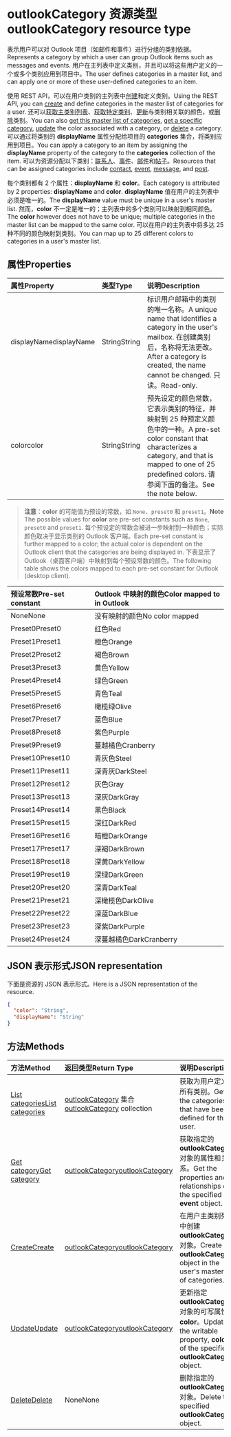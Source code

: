 # <a name="outlookcategory-resource-type"></a><span data-ttu-id="1427d-101">outlookCategory 资源类型</span><span class="sxs-lookup"><span data-stu-id="1427d-101">outlookCategory resource type</span></span>


<span data-ttu-id="1427d-102">表示用户可以对 Outlook 项目（如邮件和事件）进行分组的类别依据。</span><span class="sxs-lookup"><span data-stu-id="1427d-102">Represents a category by which a user can group Outlook items such as messages and events.</span></span> <span data-ttu-id="1427d-103">用户在主列表中定义类别，并且可以将这些用户定义的一个或多个类别应用到项目中。</span><span class="sxs-lookup"><span data-stu-id="1427d-103">The user defines categories in a master list, and can apply one or more of these user-defined categories to an item.</span></span> 

<span data-ttu-id="1427d-104">使用 REST API，可以在用户类别的主列表中[创建](../api/outlookuser_post_mastercategories.md)和定义类别。</span><span class="sxs-lookup"><span data-stu-id="1427d-104">Using the REST API, you can [create](../api/outlookuser_post_mastercategories.md) and define categories in the master list of categories for a user.</span></span> <span data-ttu-id="1427d-105">还可以[获取主类别列表](../api/outlookuser_list_mastercategories.md)、[获取特定类别](../api/outlookcategory_get.md)、[更新](../api/outlookcategory_update.md)与类别相关联的颜色，或[删除](../api/outlookcategory_delete.md)类别。</span><span class="sxs-lookup"><span data-stu-id="1427d-105">You can also [get this master list of categories](../api/outlookuser_list_mastercategories.md), [get a specific category](../api/outlookcategory_get.md), [update](../api/outlookcategory_update.md) the color associated with a category, or [delete](../api/outlookcategory_delete.md) a category.</span></span> <span data-ttu-id="1427d-106">可以通过将类别的 **displayName** 属性分配给项目的 **categories** 集合，将类别应用到项目。</span><span class="sxs-lookup"><span data-stu-id="1427d-106">You can apply a category to an item by assigning the **displayName** property of the category to the **categories** collection of the item.</span></span>
<span data-ttu-id="1427d-107">可以为资源分配以下类别：[联系人](contact.md)、[事件](event.md)、[邮件](message.md)和[帖子](post.md)。</span><span class="sxs-lookup"><span data-stu-id="1427d-107">Resources that can be assigned categories include [contact](contact.md), [event](event.md), [message](message.md), and [post](post.md).</span></span>   

<span data-ttu-id="1427d-108">每个类别都有 2 个属性：**displayName** 和 **color**。</span><span class="sxs-lookup"><span data-stu-id="1427d-108">Each category is attributed by 2 properties: **displayName** and **color**.</span></span> <span data-ttu-id="1427d-109">**displayName** 值在用户的主列表中必须是唯一的。</span><span class="sxs-lookup"><span data-stu-id="1427d-109">The **displayName** value must be unique in a user's master list.</span></span> <span data-ttu-id="1427d-110">然而，**color** 不一定是唯一的；主列表中的多个类别可以映射到相同颜色。</span><span class="sxs-lookup"><span data-stu-id="1427d-110">The **color** however does not have to be unique; multiple categories in the master list can be mapped to the same color.</span></span> <span data-ttu-id="1427d-111">可以在用户的主列表中将多达 25 种不同的颜色映射到类别。</span><span class="sxs-lookup"><span data-stu-id="1427d-111">You can map up to 25 different colors to categories in a user's master list.</span></span>

## <a name="properties"></a><span data-ttu-id="1427d-112">属性</span><span class="sxs-lookup"><span data-stu-id="1427d-112">Properties</span></span>
| <span data-ttu-id="1427d-113">属性</span><span class="sxs-lookup"><span data-stu-id="1427d-113">Property</span></span>     | <span data-ttu-id="1427d-114">类型</span><span class="sxs-lookup"><span data-stu-id="1427d-114">Type</span></span>   |<span data-ttu-id="1427d-115">说明</span><span class="sxs-lookup"><span data-stu-id="1427d-115">Description</span></span>|
|:---------------|:--------|:----------|
|<span data-ttu-id="1427d-116">displayName</span><span class="sxs-lookup"><span data-stu-id="1427d-116">displayName</span></span>|<span data-ttu-id="1427d-117">String</span><span class="sxs-lookup"><span data-stu-id="1427d-117">String</span></span>|<span data-ttu-id="1427d-118">标识用户邮箱中的类别的唯一名称。</span><span class="sxs-lookup"><span data-stu-id="1427d-118">A unique name that identifies a category in the user's mailbox.</span></span> <span data-ttu-id="1427d-119">在创建类别后，名称将无法更改。</span><span class="sxs-lookup"><span data-stu-id="1427d-119">After a category is created, the name cannot be changed.</span></span> <span data-ttu-id="1427d-120">只读。</span><span class="sxs-lookup"><span data-stu-id="1427d-120">Read-only.</span></span>|
|<span data-ttu-id="1427d-121">color</span><span class="sxs-lookup"><span data-stu-id="1427d-121">color</span></span>|<span data-ttu-id="1427d-122">String</span><span class="sxs-lookup"><span data-stu-id="1427d-122">String</span></span>|<span data-ttu-id="1427d-123">预先设定的颜色常数，它表示类别的特征，并映射到 25 种预定义颜色中的一种。</span><span class="sxs-lookup"><span data-stu-id="1427d-123">A pre-set color constant that characterizes a category, and that is mapped to one of 25 predefined colors.</span></span> <span data-ttu-id="1427d-124">请参阅下面的备注。</span><span class="sxs-lookup"><span data-stu-id="1427d-124">See the note below.</span></span> |

> <span data-ttu-id="1427d-125">**注意**：**color** 的可能值为预设的常数，如 `None`、`preset0` 和 `preset1`。</span><span class="sxs-lookup"><span data-stu-id="1427d-125">**Note** The possible values for **color** are pre-set constants such as `None`, `preset0` and `preset1`.</span></span> <span data-ttu-id="1427d-126">每个预设定的常数会被进一步映射到一种颜色；实际颜色取决于显示类别的 Outlook 客户端。</span><span class="sxs-lookup"><span data-stu-id="1427d-126">Each pre-set constant is further mapped to a color; the actual color is dependent on the Outlook client that the categories are being displayed in.</span></span> <span data-ttu-id="1427d-127">下表显示了 Outlook（桌面客户端）中映射到每个预设常数的颜色。</span><span class="sxs-lookup"><span data-stu-id="1427d-127">The following table shows the colors mapped to each pre-set constant for Outlook (desktop client).</span></span> 


| <span data-ttu-id="1427d-128">预设常数</span><span class="sxs-lookup"><span data-stu-id="1427d-128">Pre-set constant</span></span>  | <span data-ttu-id="1427d-129">Outlook 中映射的颜色</span><span class="sxs-lookup"><span data-stu-id="1427d-129">Color mapped to in Outlook</span></span> |
|:---------------|:--------|
| <span data-ttu-id="1427d-130">None</span><span class="sxs-lookup"><span data-stu-id="1427d-130">None</span></span> | <span data-ttu-id="1427d-131">没有映射的颜色</span><span class="sxs-lookup"><span data-stu-id="1427d-131">No color mapped</span></span> |
| <span data-ttu-id="1427d-132">Preset0</span><span class="sxs-lookup"><span data-stu-id="1427d-132">Preset0</span></span> | <span data-ttu-id="1427d-133">红色</span><span class="sxs-lookup"><span data-stu-id="1427d-133">Red</span></span> |
| <span data-ttu-id="1427d-134">Preset1</span><span class="sxs-lookup"><span data-stu-id="1427d-134">Preset1</span></span> | <span data-ttu-id="1427d-135">橙色</span><span class="sxs-lookup"><span data-stu-id="1427d-135">Orange</span></span> |
| <span data-ttu-id="1427d-136">Preset2</span><span class="sxs-lookup"><span data-stu-id="1427d-136">Preset2</span></span> | <span data-ttu-id="1427d-137">褐色</span><span class="sxs-lookup"><span data-stu-id="1427d-137">Brown</span></span> |
| <span data-ttu-id="1427d-138">Preset3</span><span class="sxs-lookup"><span data-stu-id="1427d-138">Preset3</span></span> | <span data-ttu-id="1427d-139">黄色</span><span class="sxs-lookup"><span data-stu-id="1427d-139">Yellow</span></span> |
| <span data-ttu-id="1427d-140">Preset4</span><span class="sxs-lookup"><span data-stu-id="1427d-140">Preset4</span></span> | <span data-ttu-id="1427d-141">绿色</span><span class="sxs-lookup"><span data-stu-id="1427d-141">Green</span></span> |
| <span data-ttu-id="1427d-142">Preset5</span><span class="sxs-lookup"><span data-stu-id="1427d-142">Preset5</span></span> | <span data-ttu-id="1427d-143">青色</span><span class="sxs-lookup"><span data-stu-id="1427d-143">Teal</span></span> |
| <span data-ttu-id="1427d-144">Preset6</span><span class="sxs-lookup"><span data-stu-id="1427d-144">Preset6</span></span> | <span data-ttu-id="1427d-145">橄榄绿</span><span class="sxs-lookup"><span data-stu-id="1427d-145">Olive</span></span> |
| <span data-ttu-id="1427d-146">Preset7</span><span class="sxs-lookup"><span data-stu-id="1427d-146">Preset7</span></span> | <span data-ttu-id="1427d-147">蓝色</span><span class="sxs-lookup"><span data-stu-id="1427d-147">Blue</span></span> |
| <span data-ttu-id="1427d-148">Preset8</span><span class="sxs-lookup"><span data-stu-id="1427d-148">Preset8</span></span> | <span data-ttu-id="1427d-149">紫色</span><span class="sxs-lookup"><span data-stu-id="1427d-149">Purple</span></span> |
| <span data-ttu-id="1427d-150">Preset9</span><span class="sxs-lookup"><span data-stu-id="1427d-150">Preset9</span></span> | <span data-ttu-id="1427d-151">蔓越橘色</span><span class="sxs-lookup"><span data-stu-id="1427d-151">Cranberry</span></span> |
| <span data-ttu-id="1427d-152">Preset10</span><span class="sxs-lookup"><span data-stu-id="1427d-152">Preset10</span></span> | <span data-ttu-id="1427d-153">青灰色</span><span class="sxs-lookup"><span data-stu-id="1427d-153">Steel</span></span> |
| <span data-ttu-id="1427d-154">Preset11</span><span class="sxs-lookup"><span data-stu-id="1427d-154">Preset11</span></span> | <span data-ttu-id="1427d-155">深青灰</span><span class="sxs-lookup"><span data-stu-id="1427d-155">DarkSteel</span></span> |
| <span data-ttu-id="1427d-156">Preset12</span><span class="sxs-lookup"><span data-stu-id="1427d-156">Preset12</span></span> | <span data-ttu-id="1427d-157">灰色</span><span class="sxs-lookup"><span data-stu-id="1427d-157">Gray</span></span> |
| <span data-ttu-id="1427d-158">Preset13</span><span class="sxs-lookup"><span data-stu-id="1427d-158">Preset13</span></span> | <span data-ttu-id="1427d-159">深灰</span><span class="sxs-lookup"><span data-stu-id="1427d-159">DarkGray</span></span> |
| <span data-ttu-id="1427d-160">Preset14</span><span class="sxs-lookup"><span data-stu-id="1427d-160">Preset14</span></span> | <span data-ttu-id="1427d-161">黑色</span><span class="sxs-lookup"><span data-stu-id="1427d-161">Black</span></span> |
| <span data-ttu-id="1427d-162">Preset15</span><span class="sxs-lookup"><span data-stu-id="1427d-162">Preset15</span></span> | <span data-ttu-id="1427d-163">深红</span><span class="sxs-lookup"><span data-stu-id="1427d-163">DarkRed</span></span> |
| <span data-ttu-id="1427d-164">Preset16</span><span class="sxs-lookup"><span data-stu-id="1427d-164">Preset16</span></span> | <span data-ttu-id="1427d-165">暗橙</span><span class="sxs-lookup"><span data-stu-id="1427d-165">DarkOrange</span></span> |
| <span data-ttu-id="1427d-166">Preset17</span><span class="sxs-lookup"><span data-stu-id="1427d-166">Preset17</span></span> | <span data-ttu-id="1427d-167">深褐</span><span class="sxs-lookup"><span data-stu-id="1427d-167">DarkBrown</span></span> |
| <span data-ttu-id="1427d-168">Preset18</span><span class="sxs-lookup"><span data-stu-id="1427d-168">Preset18</span></span> | <span data-ttu-id="1427d-169">深黄</span><span class="sxs-lookup"><span data-stu-id="1427d-169">DarkYellow</span></span> |
| <span data-ttu-id="1427d-170">Preset19</span><span class="sxs-lookup"><span data-stu-id="1427d-170">Preset19</span></span> | <span data-ttu-id="1427d-171">深绿</span><span class="sxs-lookup"><span data-stu-id="1427d-171">DarkGreen</span></span> |
| <span data-ttu-id="1427d-172">Preset20</span><span class="sxs-lookup"><span data-stu-id="1427d-172">Preset20</span></span> | <span data-ttu-id="1427d-173">深青</span><span class="sxs-lookup"><span data-stu-id="1427d-173">DarkTeal</span></span> |
| <span data-ttu-id="1427d-174">Preset21</span><span class="sxs-lookup"><span data-stu-id="1427d-174">Preset21</span></span> | <span data-ttu-id="1427d-175">深橄榄色</span><span class="sxs-lookup"><span data-stu-id="1427d-175">DarkOlive</span></span> |
| <span data-ttu-id="1427d-176">Preset22</span><span class="sxs-lookup"><span data-stu-id="1427d-176">Preset22</span></span> | <span data-ttu-id="1427d-177">深蓝</span><span class="sxs-lookup"><span data-stu-id="1427d-177">DarkBlue</span></span> |
| <span data-ttu-id="1427d-178">Preset23</span><span class="sxs-lookup"><span data-stu-id="1427d-178">Preset23</span></span> | <span data-ttu-id="1427d-179">深紫</span><span class="sxs-lookup"><span data-stu-id="1427d-179">DarkPurple</span></span> |
| <span data-ttu-id="1427d-180">Preset24</span><span class="sxs-lookup"><span data-stu-id="1427d-180">Preset24</span></span> | <span data-ttu-id="1427d-181">深蔓越橘色</span><span class="sxs-lookup"><span data-stu-id="1427d-181">DarkCranberry</span></span> |

## <a name="json-representation"></a><span data-ttu-id="1427d-182">JSON 表示形式</span><span class="sxs-lookup"><span data-stu-id="1427d-182">JSON representation</span></span>
<span data-ttu-id="1427d-183">下面是资源的 JSON 表示形式。</span><span class="sxs-lookup"><span data-stu-id="1427d-183">Here is a JSON representation of the resource.</span></span>

<!-- {
  "blockType": "resource",
  "optionalProperties": [

  ],
  "@odata.type": "microsoft.graph.outlookCategory"
}-->

```json
{
  "color": "String",
  "displayName": "String"
}

```

## <a name="methods"></a><span data-ttu-id="1427d-184">方法</span><span class="sxs-lookup"><span data-stu-id="1427d-184">Methods</span></span>
| <span data-ttu-id="1427d-185">方法</span><span class="sxs-lookup"><span data-stu-id="1427d-185">Method</span></span>           | <span data-ttu-id="1427d-186">返回类型</span><span class="sxs-lookup"><span data-stu-id="1427d-186">Return Type</span></span>    |<span data-ttu-id="1427d-187">说明</span><span class="sxs-lookup"><span data-stu-id="1427d-187">Description</span></span>|
|:---------------|:--------|:----------|
|[<span data-ttu-id="1427d-188">List categories</span><span class="sxs-lookup"><span data-stu-id="1427d-188">List categories</span></span>](../api/outlookuser_list_mastercategories.md) | <span data-ttu-id="1427d-189">[outlookCategory](../resources/outlookcategory.md) 集合</span><span class="sxs-lookup"><span data-stu-id="1427d-189">[outlookCategory](../resources/outlookcategory.md) collection</span></span> |<span data-ttu-id="1427d-190">获取为用户定义的所有类别。</span><span class="sxs-lookup"><span data-stu-id="1427d-190">Get all the categories that have been defined for the user.</span></span>|
|[<span data-ttu-id="1427d-191">Get category</span><span class="sxs-lookup"><span data-stu-id="1427d-191">Get category</span></span>](../api/outlookcategory_get.md) | [<span data-ttu-id="1427d-192">outlookCategory</span><span class="sxs-lookup"><span data-stu-id="1427d-192">outlookCategory</span></span>](../resources/outlookcategory.md) |<span data-ttu-id="1427d-193">获取指定的 **outlookCategory** 对象的属性和关系。</span><span class="sxs-lookup"><span data-stu-id="1427d-193">Get the properties and relationships of the specified **event** object.</span></span>|
|[<span data-ttu-id="1427d-194">Create</span><span class="sxs-lookup"><span data-stu-id="1427d-194">Create</span></span>](../api/outlookuser_post_mastercategories.md) | [<span data-ttu-id="1427d-195">outlookCategory</span><span class="sxs-lookup"><span data-stu-id="1427d-195">outlookCategory</span></span>](../resources/outlookcategory.md) |<span data-ttu-id="1427d-196">在用户主类别列表中创建 **outlookCategory** 对象。</span><span class="sxs-lookup"><span data-stu-id="1427d-196">Create an **outlookCategory** object in the user's master list of categories.</span></span>|
|[<span data-ttu-id="1427d-197">Update</span><span class="sxs-lookup"><span data-stu-id="1427d-197">Update</span></span>](../api/outlookcategory_update.md) | [<span data-ttu-id="1427d-198">outlookCategory</span><span class="sxs-lookup"><span data-stu-id="1427d-198">outlookCategory</span></span>](../resources/outlookcategory.md) |<span data-ttu-id="1427d-199">更新指定 **outlookCategory** 对象的可写属性 **color**。</span><span class="sxs-lookup"><span data-stu-id="1427d-199">Update the writable property, **color**, of the specified **outlookCategory** object.</span></span> |
|[<span data-ttu-id="1427d-200">Delete</span><span class="sxs-lookup"><span data-stu-id="1427d-200">Delete</span></span>](../api/outlookcategory_delete.md) | <span data-ttu-id="1427d-201">None</span><span class="sxs-lookup"><span data-stu-id="1427d-201">None</span></span> |<span data-ttu-id="1427d-202">删除指定的 **outlookCategory** 对象。</span><span class="sxs-lookup"><span data-stu-id="1427d-202">Delete the specified **outlookCategory** object.</span></span> |


<!-- uuid: 8fcb5dbc-d5aa-4681-8e31-b001d5168d79
2015-10-25 14:57:30 UTC -->
<!-- {
  "type": "#page.annotation",
  "description": "outlookCategory resource",
  "keywords": "",
  "section": "documentation",
  "tocPath": ""
}-->
 